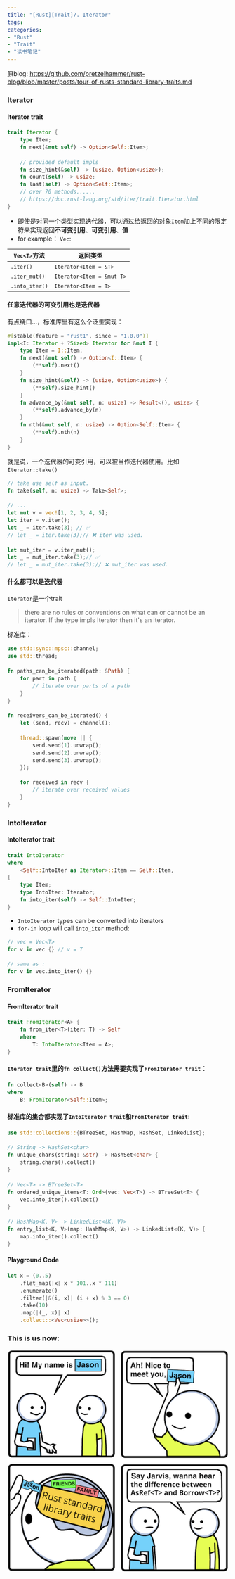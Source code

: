 ```yaml
---
title: "[Rust][Trait]7. Iterator"
tags: 
categories: 
- "Rust"
- "Trait"
- "读书笔记"
---
```


原blog: https://github.com/pretzelhammer/rust-blog/blob/master/posts/tour-of-rusts-standard-library-traits.md
### Iterator
#### Iterator trait
``` Rust
trait Iterator {
    type Item;
    fn next(&mut self) -> Option<Self::Item>;

    // provided default impls
    fn size_hint(&self) -> (usize, Option<usize>);
    fn count(self) -> usize;
    fn last(self) -> Option<Self::Item>;
    // over 70 methods......
    // https://doc.rust-lang.org/std/iter/trait.Iterator.html
}
```
* 即使是对同一个类型实现迭代器，可以通过给返回的对象`Item`加上不同的限定符来实现返回**不可变引用**、**可变引用**、**值**
* for example： `Vec`:

|`Vec<T>`方法|返回类型|
|-|-|
|`.iter()`|`Iterator<Item = &T>`|
|`.iter_mut()`|`Iterator<Item = &mut T>`|
|`.into_iter()`|`Iterator<Item = T>`|

#### 任意迭代器的可变引用也是迭代器
有点绕口...，标准库里有这么个泛型实现：
``` Rust
#[stable(feature = "rust1", since = "1.0.0")]
impl<I: Iterator + ?Sized> Iterator for &mut I {
    type Item = I::Item;
    fn next(&mut self) -> Option<I::Item> {
        (**self).next()
    }
    fn size_hint(&self) -> (usize, Option<usize>) {
        (**self).size_hint()
    }
    fn advance_by(&mut self, n: usize) -> Result<(), usize> {
        (**self).advance_by(n)
    }
    fn nth(&mut self, n: usize) -> Option<Self::Item> {
        (**self).nth(n)
    }
}
```
就是说，一个迭代器的可变引用，可以被当作迭代器使用。比如`Iterator::take()`
``` Rust
// take use self as input.
fn take(self, n: usize) -> Take<Self>;

// ...
let mut v = vec![1, 2, 3, 4, 5];
let iter = v.iter();
let _ = iter.take(3); // ✅
// let _ = iter.take(3);// ❌ iter was used.

let mut_iter = v.iter_mut();
let _ = mut_iter.take(3);// ✅
// let _ = mut_iter.take(3);// ❌ mut_iter was used.
```

#### 什么都可以是迭代器
`Iterator`是一个trait
> there are no rules or conventions on what can or cannot be an iterator. If the type impls Iterator then it's an iterator. 

标准库：
``` Rust
use std::sync::mpsc::channel;
use std::thread;

fn paths_can_be_iterated(path: &Path) {
    for part in path {
        // iterate over parts of a path
    }
}

fn receivers_can_be_iterated() {
    let (send, recv) = channel();

    thread::spawn(move || {
        send.send(1).unwrap();
        send.send(2).unwrap();
        send.send(3).unwrap();
    });

    for received in recv {
        // iterate over received values
    }
}
```

### IntoIterator
#### IntoIterator trait
``` Rust
trait IntoIterator 
where
    <Self::IntoIter as Iterator>::Item == Self::Item, 
{
    type Item;
    type IntoIter: Iterator;
    fn into_iter(self) -> Self::IntoIter;
}
```
* `IntoIterator` types can be converted into iterators
* `for-in` loop will call `into_iter` method:
``` Rust
// vec = Vec<T>
for v in vec {} // v = T

// same as :
for v in vec.into_iter() {}
```


### FromIterator
#### FromIterator trait
``` Rust
trait FromIterator<A> {
    fn from_iter<T>(iter: T) -> Self
    where
        T: IntoIterator<Item = A>;
}
```

#### `Iterator trait`里的`fn collect()`方法需要实现了`FromIterator trait`：
``` Rust
fn collect<B>(self) -> B
where
    B: FromIterator<Self::Item>;
```
#### 标准库的集合都实现了`IntoIterator trait`和`FromIterator trait`:
``` Rust
use std::collections::{BTreeSet, HashMap, HashSet, LinkedList};

// String -> HashSet<char>
fn unique_chars(string: &str) -> HashSet<char> {
    string.chars().collect()
}

// Vec<T> -> BTreeSet<T>
fn ordered_unique_items<T: Ord>(vec: Vec<T>) -> BTreeSet<T> {
    vec.into_iter().collect()
}

// HashMap<K, V> -> LinkedList<(K, V)>
fn entry_list<K, V>(map: HashMap<K, V>) -> LinkedList<(K, V)> {
    map.into_iter().collect()
}
```
#### Playground Code
``` Rust
let x = (0..5)
    .flat_map(|x| x * 101..x * 111)
    .enumerate()
    .filter(|&(i, x)| (i + x) % 3 == 0)
    .take(10)
    .map(|(_, x)| x)
    .collect::<Vec<usize>>();
```

### This is us now:
![2021-11/jason-jarvis-stdlib-traits.png](https://github.com/EluvK/Image_server/raw/master/2021-11/jason-jarvis-stdlib-traits.png)